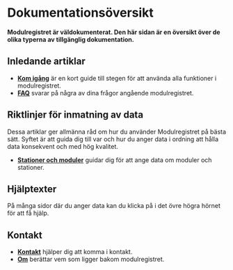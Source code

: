 ﻿# Dokumentationsöversikt
**Modulregistret är väldokumenterat.
Den här sidan är en översikt över de olika typerna av tillgänglig dokumentation.**

## Inledande artiklar

- [**Kom igång**](Content/articles-getstarted) är en kort guide till stegen för att använda alla funktioner i modulregistret.
- [**FAQ**](Content/articles-FAQ) svarar på några av dina frågor angående modulregistret.

## Riktlinjer för inmatning av data
Dessa artiklar ger allmänna råd om hur du använder Modulregistret på bästa sätt.
Syftet är att guida dig till var och hur du anger data i ordning
att hålla data konsekvent och med hög kvalitet.
- [**Stationer och moduler**](Content/articles-modulesandstations) guidar dig för att ange data om moduler och stationer.

## Hjälptexter
På många sidor där du anger data kan du klicka på <span class="fa fa-question-circle"></span> i det övre högra hörnet för att få hjälp.

## Kontakt
- [**Kontakt**](Contact) hjälper dig att komma i kontakt.
- [**Om**](About) berättar vem som ligger bakom modulregistret.